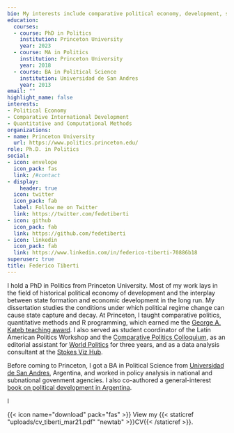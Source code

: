 ```yaml
---
bio: My interests include comparative political economy, development, statistical methods and data science.
education:
  courses:
  - course: PhD in Politics
    institution: Princeton University
    year: 2023
  - course: MA in Politics
    institution: Princeton University
    year: 2018
  - course: BA in Political Science
    institution: Universidad de San Andres
    year: 2013
email: ""
highlight_name: false
interests:
- Political Economy
- Comparative International Development
- Quantitative and Computational Methods
organizations:
- name: Princeton University
  url: https://www.politics.princeton.edu/
role: Ph.D. in Politics
social:
- icon: envelope
  icon_pack: fas
  link: /#contact
- display:
    header: true
  icon: twitter
  icon_pack: fab
  label: Follow me on Twitter
  link: https://twitter.com/fedetiberti
- icon: github
  icon_pack: fab
  link: https://github.com/fedetiberti
- icon: linkedin
  icon_pack: fab
  link: https://www.linkedin.com/in/federico-tiberti-70886b18
superuser: true
title: Federico Tiberti
---
```


I hold a PhD in Politics from Princeton University. Most of my work lays in the field of historical political economy of development and the interplay between state formation and economic development in the long run. My dissertation studies the conditions under which political regime change can cause state capture and decay. At Princeton, I taught comparative politics, quantitative methods and R programming, which earned me the [George A. Kateb teaching award](https://politics.princeton.edu/news/four-graduate-students-receive-kateb-preceptor-award). I also served as student coordinator of the Latin American Politics Workshop and the [Comparative Politics Colloquium](https://politics.princeton.edu/event-series/comparative-politics-colloquium), as an editorial assistant for [World Politics](https://www.cambridge.org/core/journals/world-politics) for three years, and as a data analysis consultant at the [Stokes Viz Hub](https://libguides.princeton.edu/c.php?g=961088&p=6940518).

Before coming to Princeton, I got a BA in Political Science from [Universidad de San Andres](https://udesa.edu.ar/), Argentina, and worked in policy analysis in national and subnational govenment agencies. I also co-authored a general-interest [book on political development in Argentina](https://www.loc.gov/item/2014510963/).

I 

{{< icon name="download" pack="fas" >}} View my {{< staticref "uploads/cv_tiberti_mar21.pdf" "newtab" >}}CV{{< /staticref >}}.
